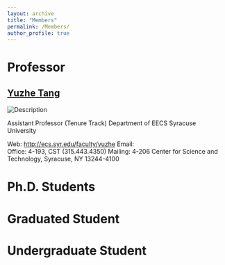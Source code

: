 ```yaml
---
layout: archive
title: "Members"
permalink: /Members/
author_profile: true
---
```




Professor
======

[Yuzhe Tang](http://tristartom.github.io/index.html)
------

![Description](/images/bio-photo.jpg)

Assistant Professor (Tenure Track) 
  Department of EECS 
  Syracuse University 
 
  Web: http://ecs.syr.edu/faculty/yuzhe 
  Email:  
  Office: 4-193, CST (315.443.4350) 
  Mailing: 4-206 Center for Science and Technology, Syracuse, NY 13244-4100 

Ph.D. Students
======

Graduated Student
======

Undergraduate Student
======